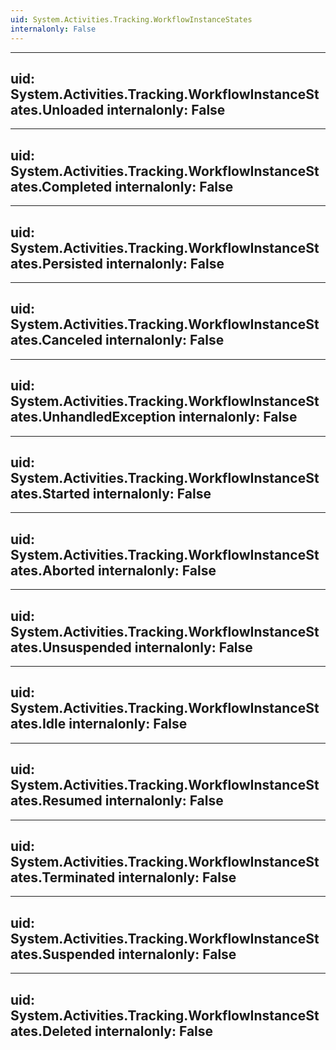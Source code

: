 ```yaml
---
uid: System.Activities.Tracking.WorkflowInstanceStates
internalonly: False
---
```


---
uid: System.Activities.Tracking.WorkflowInstanceStates.Unloaded
internalonly: False
---

---
uid: System.Activities.Tracking.WorkflowInstanceStates.Completed
internalonly: False
---

---
uid: System.Activities.Tracking.WorkflowInstanceStates.Persisted
internalonly: False
---

---
uid: System.Activities.Tracking.WorkflowInstanceStates.Canceled
internalonly: False
---

---
uid: System.Activities.Tracking.WorkflowInstanceStates.UnhandledException
internalonly: False
---

---
uid: System.Activities.Tracking.WorkflowInstanceStates.Started
internalonly: False
---

---
uid: System.Activities.Tracking.WorkflowInstanceStates.Aborted
internalonly: False
---

---
uid: System.Activities.Tracking.WorkflowInstanceStates.Unsuspended
internalonly: False
---

---
uid: System.Activities.Tracking.WorkflowInstanceStates.Idle
internalonly: False
---

---
uid: System.Activities.Tracking.WorkflowInstanceStates.Resumed
internalonly: False
---

---
uid: System.Activities.Tracking.WorkflowInstanceStates.Terminated
internalonly: False
---

---
uid: System.Activities.Tracking.WorkflowInstanceStates.Suspended
internalonly: False
---

---
uid: System.Activities.Tracking.WorkflowInstanceStates.Deleted
internalonly: False
---

